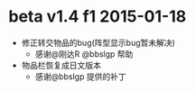 # beta v1.4 f1 2015-01-18
- 修正转交物品的bug(阵型显示bug暂未解决)
    - 感谢@刚达R @bbslgp 帮助
- 物品栏恢复成日文版本
    - 感谢@bbslgp 提供的补丁